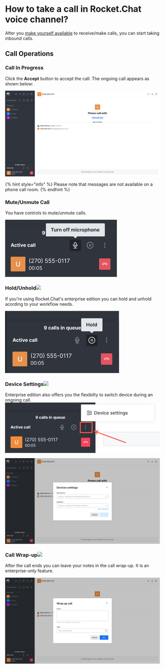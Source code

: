 # How to take a call in Rocket.Chat voice channel?

After you [make yourself available](how-to-make-myself-available-for-accepting-voip-calls.md) to receive/make calls, you can start taking inbound calls.

## **Call Operations**

### **Call In Progress**

Click the **Accept** button to accept the call. The ongoing call appears as shown below:

![Ongoing call](<../../../.gitbook/assets/Ongoing Call.png>)

{% hint style="info" %}
Please note that messages are not available on a phone call room.
{% endhint %}

### Mute/Unmute Call

You have controls to mute/unmute calls.

![Mute/Unmute](../../../.gitbook/assets/Muteunmute.png)

### Hold/Unhold![](broken-reference)

If you're using Rocket.Chat's enterprise edition you can hold and unhold acording to your workflow needs.

![Hold/Unhold](<../../../.gitbook/assets/image (1) (2) (1) (1).png>)

### Device Settings![](broken-reference)

Enterprise edition also offers you the flexibilty to switch device during an ongoing call.![](<../../../.gitbook/assets/device settings button.png>)

![Device settings](<../../../.gitbook/assets/device settings.png>)

### Call Wrap-up![](broken-reference)

After the call ends you can leave your notes in the call wrap-up. It is an enterprise-only feature.

![Call wrap-up](<../../../.gitbook/assets/all wrap-up.png>)
